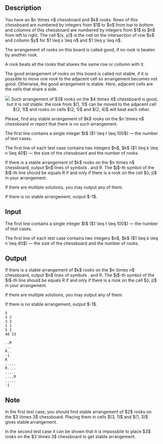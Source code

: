 ## Description

<div><p>You have an $n \times n$ chessboard and $k$ rooks. Rows of this chessboard are numbered by integers from $1$ to $n$ from top to bottom and columns of this chessboard are numbered by integers from $1$ to $n$ from left to right. The cell $(x, y)$ is the cell on the intersection of row $x$ and collumn $y$ for $1 \leq x \leq n$ and $1 \leq y \leq n$.</p><p>The arrangement of rooks on this board is called <span class="tex-font-style-it">good</span>, if no rook is beaten by another rook.</p><p>A rook beats all the rooks that shares the same row or collumn with it.</p><p>The <span class="tex-font-style-bf">good</span> arrangement of rooks on this board is called <span class="tex-font-style-it">not stable</span>, if it is possible to move one rook to the adjacent cell so arrangement becomes not good. Otherwise, the <span class="tex-font-style-bf">good</span> arrangement is <span class="tex-font-style-it">stable</span>. Here, adjacent cells are the cells <span class="tex-font-style-bf">that share a side</span>.</p><center> <img class="tex-graphics" src="file://4GCSqXvY.png" style="max-width: 100.0%;max-height: 100.0%;"> <span class="tex-font-size-small">Such arrangement of $3$ rooks on the $4 \times 4$ chessboard is good, but it is not stable: the rook from $(1, 1)$ can be moved to the adjacent cell $(2, 1)$ and rooks on cells $(2, 1)$ and $(2, 4)$ will beat each other.</span> </center><p>Please, find any stable arrangement of $k$ rooks on the $n \times n$ chessboard or report that there is no such arrangement.</p></div><div class="input-specification"><p>The first line contains a single integer $t$ ($1 \leq t \leq 100$)&nbsp;— the number of test cases.</p><p>The first line of each test case contains two integers $n$, $k$ ($1 \leq k \leq n \leq 40$)&nbsp;— the size of the chessboard and the number of rooks.</p></div><div class="output-specification"><p>If there is a stable arrangement of $k$ rooks on the $n \times n$ chessboard, output $n$ lines of symbols <span class="tex-font-style-tt">.</span> and <span class="tex-font-style-tt">R</span>. The $j$-th symbol of the $i$-th line should be equals <span class="tex-font-style-tt">R</span> if and only if there is a rook on the cell $(i, j)$ in your arrangement.</p><p>If there are multiple solutions, you may output any of them.</p><p>If there is no stable arrangement, output $-1$.</p></div>

## Input

<p>The first line contains a single integer $t$ ($1 \leq t \leq 100$)&nbsp;— the number of test cases.</p><p>The first line of each test case contains two integers $n$, $k$ ($1 \leq k \leq n \leq 40$)&nbsp;— the size of the chessboard and the number of rooks.</p>

## Output

<p>If there is a stable arrangement of $k$ rooks on the $n \times n$ chessboard, output $n$ lines of symbols <span class="tex-font-style-tt">.</span> and <span class="tex-font-style-tt">R</span>. The $j$-th symbol of the $i$-th line should be equals <span class="tex-font-style-tt">R</span> if and only if there is a rook on the cell $(i, j)$ in your arrangement.</p><p>If there are multiple solutions, you may output any of them.</p><p>If there is no stable arrangement, output $-1$.</p>





```input1|2,4,6
5
3 2
3 3
1 1
5 2
40 33
```




```output1
..R
...
R..
-1
R
.....
R....
.....
....R
.....
-1
```



## Note

<p>In the first test case, you should find stable arrangement of $2$ rooks on the $3 \times 3$ chessboard. Placing them in cells $(3, 1)$ and $(1, 3)$ gives stable arrangement.</p><p>In the second test case it can be shown that it is impossbile to place $3$ rooks on the $3 \times 3$ chessboard to get stable arrangement.</p>
